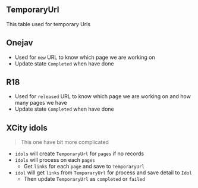 ## TemporaryUrl
This table used for temporary Urls

## Onejav
- Used for `new` URL to know which page we are working on
- Update state `Completed` when have done

## R18
- Used for `released` URL to know which page we are working on and how many pages we have
- Update state `Completed` when have done

## XCity idols
> This one have bit more complicated
- `idols` will create `TemporaryUrl` for `pages` if no records
- `idols` will process on each `pages`
  - Get `links` for each `page` and save to `TemporaryUrl`
- `idol` will get `links` from `TemporaryUrl` for process and save detail to `Idol`
  - Then update `TemporaryUrl` as `completed` or `failed`
